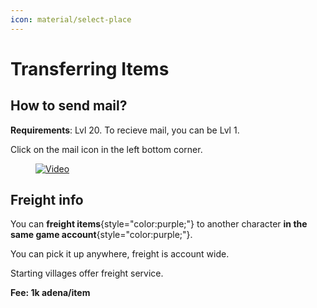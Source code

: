 ```yaml
---
icon: material/select-place
---
```



# Transferring Items

## How to send mail?

**Requirements**: Lvl 20. To recieve mail, you can be Lvl 1.

Click on the mail icon in the left bottom corner.

<figure markdown>

[![Video](https://i.postimg.cc/XvRCCwdj/undefined-Imgur-2.gif)](https://postimg.cc/Y4x0cLdZ)

</figure>

## Freight info
You can **freight items**{style="color:purple;"} to another character **in the same game account**{style="color:purple;"}.

You can pick it up anywhere, freight is account wide.

Starting villages offer freight service.

__Fee: 1k adena/item__


